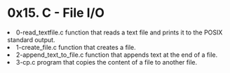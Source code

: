 <h1>0x15. C - File I/O</h1>
<li>0-read_textfile.c function that reads a text file and prints it to the POSIX standard output.</li>
<li>1-create_file.c function that creates a file.</li>
<li>2-append_text_to_file.c function that appends text at the end of a file.</li>
<li>3-cp.c program that copies the content of a file to another file.</li>
